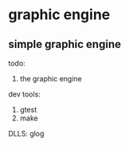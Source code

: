 # graphic engine
## simple graphic engine

todo:
1.    the graphic engine


dev tools:
1.  gtest
2.  make

DLLS:
    glog